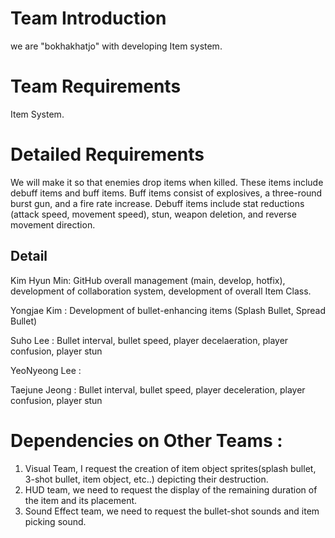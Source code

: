 <h1>Team Introduction</h1>

we are "bokhakhatjo" with developing Item system.

<h1>Team Requirements</h1>

Item System.

<h1>Detailed Requirements</h1>

We will make it so that enemies drop items when killed. These items include debuff items and buff items. Buff items consist of explosives, a three-round burst gun, and a fire rate increase. Debuff items include stat reductions (attack speed, movement speed), stun, weapon deletion, and reverse movement direction.

<h2>Detail</h2>

Kim Hyun Min: GitHub overall management (main, develop, hotfix), development of collaboration system, development of overall Item Class.

Yongjae Kim : Development of bullet-enhancing items
                (Splash Bullet, Spread Bullet)

Suho Lee : Bullet interval, bullet speed, player decelaeration, player confusion, player stun

YeoNyeong Lee :

Taejune Jeong : Bullet interval, bullet speed, player deceleration, player confusion, player stun


<h1>Dependencies on Other Teams :</h1>

1. Visual Team, I request the creation of item object sprites(splash bullet, 3-shot bullet, item object, etc..) depicting their destruction.
2. HUD team, we need to request the display of the remaining duration of the item and its placement.
3. Sound Effect team, we need to request the bullet-shot sounds and item picking sound.
